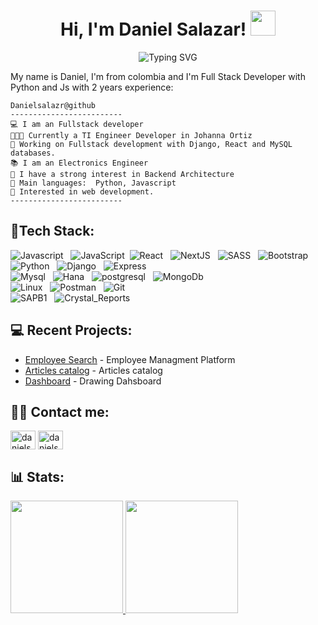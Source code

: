<div>
<h1 align="center">
  Hi, I'm Daniel Salazar!
  <img src="https://media.giphy.com/media/hvRJCLFzcasrR4ia7z/giphy.gif" width="40">
</h1>
<p align="center" >
<img src="https://readme-typing-svg.demolab.com?font=Fira+Code&duration=4996&pause=1000&center=true&vCenter=true&lines=FullStack+Python - JS+Developer;Django+%7C+React+%7C+Express;Always+keep+learning+new+things" align='center' alt="Typing SVG" />
</p>

<div>

  <p>My name is Daniel, I'm from colombia and I'm Full Stack Developer with Python and Js with 2 years experience:</p>
  
<!-- <img height="228" width="320" src="https://cdn.dribbble.com/users/926537/screenshots/4502924/python-2.gif" align='left' alt="programming" /> -->


```
Danielsalazr@github
-------------------------
💻 I am an Fullstack developer 
👨🏽‍💻 Currently a TI Engineer Developer in Johanna Ortiz
🔭 Working on Fullstack development with Django, React and MySQL databases.
📚 I am an Electronics Engineer
📝 I have a strong interest in Backend Architecture
🌟 Main languages:  Python, Javascript
🚩 Interested in web development.
-------------------------
```



</div>

<!-- ## Hi there 👋 -->


<!-- ## 🎯 Strong Skills: -->
## 💼Tech Stack:
<!-- <p align="center"> -->

![Javascript](https://img.shields.io/badge/JavaScript-F7DF1E?style=for-the-badge&logo=javascript&logoColor=black&style=flat)&nbsp;&nbsp;
![JavaScript](https://img.shields.io/badge/-JavaScript-05122A?style=flat&logo=javascript)&nbsp;
![React](https://img.shields.io/badge/React-20232A?style=for-the-badge&logo=react&logoColor=61DAFB&style=flat)&nbsp;&nbsp;
![NextJS](https://img.shields.io/badge/Next-black?style=for-the-badge&logo=next.js&logoColor=white&style=flat)&nbsp;&nbsp;
![SASS](https://img.shields.io/badge/Sass-CC6699?style=for-the-badge&logo=sass&logoColor=white&style=flat)&nbsp;&nbsp;
![Bootstrap](https://img.shields.io/badge/Bootstrap-563D7C?style=for-the-badge&logo=bootstrap&logoColor=white&style=flat)&nbsp;&nbsp;\
![Python](https://img.shields.io/badge/Python-14354C?style=for-the-badge&logo=python&logoColor=white&style=flat)&nbsp;&nbsp;
![Django](https://img.shields.io/badge/Django-092E20?style=for-the-badge&logo=django&logoColor=white&style=flat)&nbsp;&nbsp;
![Express](https://img.shields.io/badge/Express.js-404D59?style=for-the-badge&style=flat)&nbsp;&nbsp;\
![Mysql](https://img.shields.io/badge/MySQL-005C84?style=for-the-badge&logo=mysql&logoColor=white&style=flat)&nbsp;&nbsp;
![Hana](https://img.shields.io/badge/HanaDB-0FAAFF?style=for-the-badge&logo=sap&logoColor=white&style=flat)&nbsp;&nbsp;
![postgresql](https://img.shields.io/badge/PostgreSQL-316192?style=for-the-badge&logo=postgresql&logoColor=white&style=flat)&nbsp;&nbsp;
![MongoDb](https://img.shields.io/badge/MongoDB-4EA94B?style=for-the-badge&logo=mongodb&logoColor=white&style=flat)&nbsp;&nbsp;\
![Linux](https://img.shields.io/badge/Linux-FCC624?style=for-the-badge&logo=linux&logoColor=black&style=flat)&nbsp;&nbsp;
![Postman](https://img.shields.io/badge/Postman-FF6C37?style=for-the-badge&logo=Postman&logoColor=white&style=flat)&nbsp;&nbsp;
![Git](https://img.shields.io/badge/Git-F05032?style=for-the-badge&logo=git&logoColor=white&style=flat)&nbsp;&nbsp;\
![SAPB1](https://img.shields.io/badge/SAP_B1-0FAAFF?style=for-the-badge&logo=sap&logoColor=white&style=flat)&nbsp;&nbsp;
![Crystal_Reports](https://img.shields.io/badge/Crystal_Reports-0FAAFF?style=for-the-badge&logo=sap&logoColor=white&style=flat)&nbsp;&nbsp;
<!-- </p> -->


## 💻 Recent Projects:

- [Employee Search](http://www.sicla.lat:8002/) - Employee Managment Platform
- [Articles catalog](http://www.sicla.lat:8004/) - Articles catalog
- [Dashboard](http://www.sicla.lat:8006/) - Drawing Dahsboard
<!-- - [NodeJs](https://nodejs.org/en/) - Server Environment -->

## 🤝🏻 Contact me:
<a href="https://sicla.lat/" target="blank"><img align="center" src="https://cdn.jsdelivr.net/npm/simple-icons@3.0.1/icons/icloud.svg" alt="danielsalazr" height="30" width="40" /></a>
<a href="https://linkedin.com/in/danielsalazr" target="blank"><img align="center" src="https://cdn.jsdelivr.net/npm/simple-icons@3.0.1/icons/linkedin.svg" alt="danielsalazr" height="30" width="40" /></a>



<!--
- Learn more about me at <a href="https://www.linkedin.com/in/danielsalazr/">Linkedin</a> 👨‍💼
- Protfolio: <a href="http://sicla.lat/">Portfolio</a>
-->

<!-- ## 📊 Some of my stats are: -->

## 📊 Stats:

<a href="https://github.com/AVS1508">
<!--   <img height="180em" src="https://github-readme-stats.vercel.app/api?username=danielsalazr&theme=buefy&show_icons=true" /> -->
  <img height="180em" src="https://awesome-github-stats.azurewebsites.net/user-stats/danielsalazr?cardType=github&theme=github&preferLogin=false" />
  <img height="180em" src="https://github-readme-stats.vercel.app/api/top-langs/?username=danielsalazr&theme=buefy&layout=compact" />
</a>

<!--
* Currently working for [@splitio](https://github.com/splitio) as a Staff SRE
* I have a [YouTube channel](https://youtube.com/peladonerd) (in Spanish) about SRE technologies like Docker and Kubernetes.
* I offer consulting hours, you can find a slot [here](https://peladonerd.as.me)

## Skills

* Using Kubernetes in Production since 2016
* AWS, Terraform, Docker, all the cloud stuff :) 
* Critical thinking, decision-making and problem solving skills
* Some Python coding
* Special skills and experience in fast growing startups.

## Contact

Find all of my socials and resume in my [website](https://fredrikson.com.ar)


**danielsalazr/danielsalazr** is a ✨ _special_ ✨ repository because its `README.md` (this file) appears on your GitHub profile.

I am a software Engineer who is passionate about technology, languages and culture. Some technologies I enjoy working include Python and JavaScript, I also strengthen myself professionally with the practice of a robust framework such as Django and FastAPI.

- 🚀 My favorite study plataform is Platzi💚.
- 💬 Ask me about whatever you want. I am interested in helping and sharing.
- 🌱 I´m currently learning Python with FastAPI to enhance my Backend skills.
- 📊 My growth never stops because I apply the continuous improvement method in both professional and personal.

## 🚀 Proyects:

- [Platzi Master Project](https://github.com/Platzi-Master-C8/gethired-jobplacement-ratings-backend "Jobplacement Ratings")

## 🎯 Some Technologies I use:
<p align="center">


<img src="https://img.shields.io/badge/Linux-FCC624?style=for-the-badge&logo=linux&logoColor=black" alt="Linux">&nbsp;&nbsp;
<img src="https://img.shields.io/badge/Python-3776AB?style=for-the-badge&logo=python&logoColor=white" alt="Python">&nbsp;&nbsp;
<img src="https://img.shields.io/badge/Django-092E20?style=for-the-badge&logo=django&logoColor=green" alt="Django">&nbsp;&nbsp;
<img src="https://img.shields.io/badge/fastapi-109989?style=for-the-badge&logo=FASTAPI&logoColor=white" alt="FastAPI">&nbsp;&nbsp;
<img src="https://img.shields.io/badge/PostgreSQL-316192?style=for-the-badge&logo=postgresql&logoColor=white" alt="postgresql">&nbsp;&nbsp;
<img src="https://img.shields.io/badge/Amazon_AWS-FF9900?style=for-the-badge&logo=amazonaws&logoColor=white" alt="AWS">&nbsp;&nbsp;
<img src="https://img.shields.io/badge/Postman-FF6C37?style=for-the-badge&logo=Postman&logoColor=white" alt="Postman">&nbsp;&nbsp;
<img src="https://img.shields.io/badge/Git-F05032?style=for-the-badge&logo=git&logoColor=white" alt="Git">&nbsp;&nbsp;
<img src="https://img.shields.io/badge/GitHub-100000?style=for-the-badge&logo=github&logoColor=white" alt="GitHub">&nbsp;&nbsp;
<img src="https://img.shields.io/badge/Heroku-430098?style=for-the-badge&logo=heroku&logoColor=white" alt="Heroku">&nbsp;&nbsp;

</p>

##  Find me around the web:
- Posting tips on <a href="https://twitter.com/javieramayapat">Twitter</a>
- Learn more about me at <a href="https://www.linkedin.com/in/javieramayapat/">Linkedin</a> 👨‍💼

## 📊 Some of my stats are:

<a href="https://github.com/AVS1508">
  <img height="180em" src="https://github-readme-stats.vercel.app/api?username=javieramayapat&theme=buefy&show_icons=true" />
  <img height="180em" src="https://github-readme-stats.vercel.app/api/top-langs/?username=javieramayapat&theme=buefy&layout=compact" />
</a>


Here are some ideas to get you started:

- 🔭 I’m currently working on ...
- 🌱 I’m currently learning ...
- 👯 I’m looking to collaborate on ...
- 🤔 I’m looking for help with ...
- 💬 Ask me about ...
- 📫 How to reach me: ...
- 😄 Pronouns: ...
- ⚡ Fun fact: ...
-->


